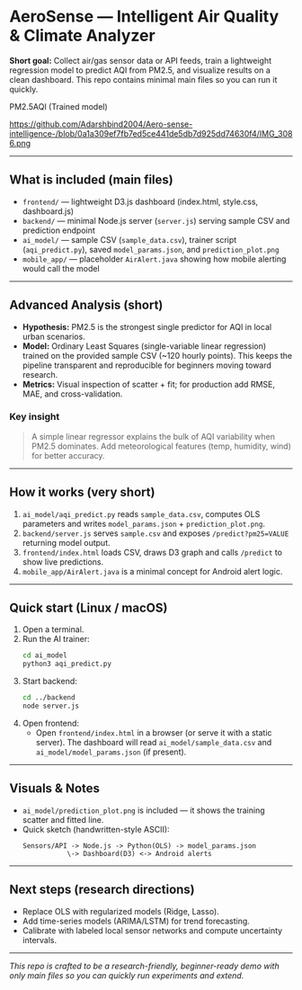 # AeroSense — Intelligent Air Quality & Climate Analyzer



**Short goal:** Collect air/gas sensor data or API feeds, train a lightweight regression model to predict AQI from PM2.5, and visualize results on a clean dashboard. This repo contains minimal main files so you can run it quickly.

PM2.5AQI (Trained model)

https://github.com/Adarshbind2004/Aero-sense-intelligence-/blob/0a1a309ef7fb7ed5ce441de5db7d925dd74630f4/IMG_3086.png

---

## What is included (main files)
- `frontend/` — lightweight D3.js dashboard (index.html, style.css, dashboard.js)
- `backend/` — minimal Node.js server (`server.js`) serving sample CSV and prediction endpoint
- `ai_model/` — sample CSV (`sample_data.csv`), trainer script (`aqi_predict.py`), saved `model_params.json`, and `prediction_plot.png`
- `mobile_app/` — placeholder `AirAlert.java` showing how mobile alerting would call the model

---

## Advanced Analysis (short)
- **Hypothesis:** PM2.5 is the strongest single predictor for AQI in local urban scenarios.
- **Model:** Ordinary Least Squares (single-variable linear regression) trained on the provided sample CSV (~120 hourly points). This keeps the pipeline transparent and reproducible for beginners moving toward research.
- **Metrics:** Visual inspection of scatter + fit; for production add RMSE, MAE, and cross-validation.

### Key insight
> A simple linear regressor explains the bulk of AQI variability when PM2.5 dominates. Add meteorological features (temp, humidity, wind) for better accuracy.

---

## How it works (very short)
1. `ai_model/aqi_predict.py` reads `sample_data.csv`, computes OLS parameters and writes `model_params.json` + `prediction_plot.png`.
2. `backend/server.js` serves `sample.csv` and exposes `/predict?pm25=VALUE` returning model output.
3. `frontend/index.html` loads CSV, draws D3 graph and calls `/predict` to show live predictions.
4. `mobile_app/AirAlert.java` is a minimal concept for Android alert logic.

---

## Quick start (Linux / macOS)
1. Open a terminal.
2. Run the AI trainer:
   ```bash
   cd ai_model
   python3 aqi_predict.py
   ```
3. Start backend:
   ```bash
   cd ../backend
   node server.js
   ```
4. Open frontend:
   - Open `frontend/index.html` in a browser (or serve it with a static server). The dashboard will read `ai_model/sample_data.csv` and `ai_model/model_params.json` (if present).

---

## Visuals & Notes
- `ai_model/prediction_plot.png` is included — it shows the training scatter and fitted line.
- Quick sketch (handwritten-style ASCII):
  ```
  Sensors/API -> Node.js -> Python(OLS) -> model_params.json
             \-> Dashboard(D3) <-> Android alerts
  ```

---

## Next steps (research directions)
- Replace OLS with regularized models (Ridge, Lasso).
- Add time-series models (ARIMA/LSTM) for trend forecasting.
- Calibrate with labeled local sensor networks and compute uncertainty intervals.

---

_This repo is crafted to be a research-friendly, beginner-ready demo with only main files so you can quickly run experiments and extend._  
